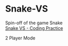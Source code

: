 Snake-VS
========

Spin-off of the game Snake<br>
<a href="https://090d8aa9675a7c48d7fb40ff5dab9b81aa5128e6.googledrive.com/host/0B9I1g4MzX4kcRktUa3NIOVdMbDA/" target="_blank">Snake VS - Coding Practice</a><br>

2 Player Mode<br>
